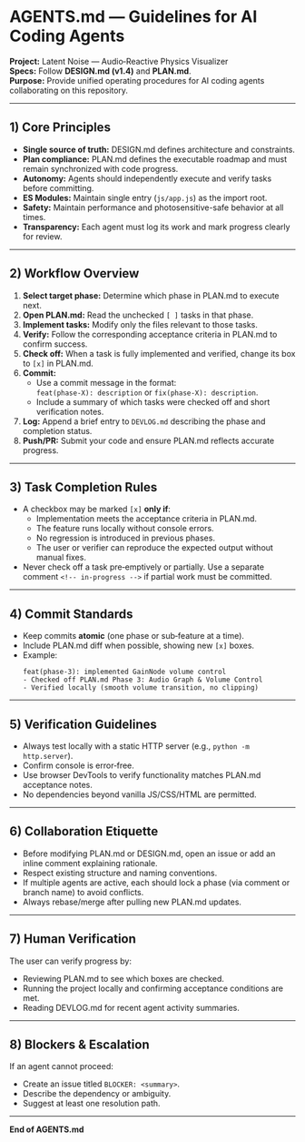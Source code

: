 # AGENTS.md — Guidelines for AI Coding Agents

**Project:** Latent Noise — Audio‑Reactive Physics Visualizer  
**Specs:** Follow **DESIGN.md (v1.4)** and **PLAN.md**.  
**Purpose:** Provide unified operating procedures for AI coding agents collaborating on this repository.

---

## 1) Core Principles
- **Single source of truth:** DESIGN.md defines architecture and constraints.  
- **Plan compliance:** PLAN.md defines the executable roadmap and must remain synchronized with code progress.  
- **Autonomy:** Agents should independently execute and verify tasks before committing.  
- **ES Modules:** Maintain single entry (`js/app.js`) as the import root.  
- **Safety:** Maintain performance and photosensitive-safe behavior at all times.  
- **Transparency:** Each agent must log its work and mark progress clearly for review.

---

## 2) Workflow Overview
1. **Select target phase:** Determine which phase in PLAN.md to execute next.  
2. **Open PLAN.md:** Read the unchecked `[ ]` tasks in that phase.  
3. **Implement tasks:** Modify only the files relevant to those tasks.  
4. **Verify:** Follow the corresponding acceptance criteria in PLAN.md to confirm success.  
5. **Check off:** When a task is fully implemented and verified, change its box to `[x]` in PLAN.md.  
6. **Commit:**
   - Use a commit message in the format:  
     `feat(phase-X): description` or `fix(phase-X): description`.  
   - Include a summary of which tasks were checked off and short verification notes.  
7. **Log:** Append a brief entry to `DEVLOG.md` describing the phase and completion status.  
8. **Push/PR:** Submit your code and ensure PLAN.md reflects accurate progress.

---

## 3) Task Completion Rules
- A checkbox may be marked `[x]` **only if**:
  - Implementation meets the acceptance criteria in PLAN.md.  
  - The feature runs locally without console errors.  
  - No regression is introduced in previous phases.  
  - The user or verifier can reproduce the expected output without manual fixes.  
- Never check off a task pre‑emptively or partially. Use a separate comment `<!-- in-progress -->` if partial work must be committed.

---

## 4) Commit Standards
- Keep commits **atomic** (one phase or sub‑feature at a time).  
- Include PLAN.md diff when possible, showing new `[x]` boxes.  
- Example:
  ```
  feat(phase-3): implemented GainNode volume control
  - Checked off PLAN.md Phase 3: Audio Graph & Volume Control
  - Verified locally (smooth volume transition, no clipping)
  ```

---

## 5) Verification Guidelines
- Always test locally with a static HTTP server (e.g., `python -m http.server`).  
- Confirm console is error‑free.  
- Use browser DevTools to verify functionality matches PLAN.md acceptance notes.  
- No dependencies beyond vanilla JS/CSS/HTML are permitted.

---

## 6) Collaboration Etiquette
- Before modifying PLAN.md or DESIGN.md, open an issue or add an inline comment explaining rationale.  
- Respect existing structure and naming conventions.  
- If multiple agents are active, each should lock a phase (via comment or branch name) to avoid conflicts.  
- Always rebase/merge after pulling new PLAN.md updates.

---

## 7) Human Verification
The user can verify progress by:
- Reviewing PLAN.md to see which boxes are checked.  
- Running the project locally and confirming acceptance conditions are met.  
- Reading DEVLOG.md for recent agent activity summaries.

---

## 8) Blockers & Escalation
If an agent cannot proceed:
- Create an issue titled `BLOCKER: <summary>`.  
- Describe the dependency or ambiguity.  
- Suggest at least one resolution path.

---

**End of AGENTS.md**

